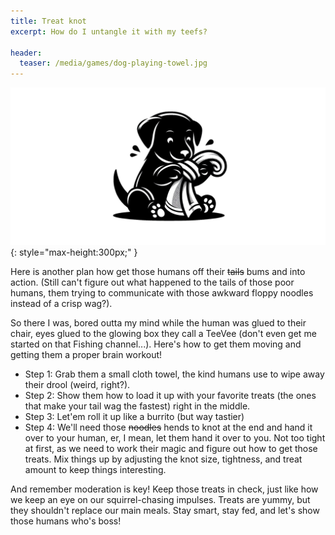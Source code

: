 ```yaml
---
title: Treat knot
excerpt: How do I untangle it with my teefs?

header:
  teaser: /media/games/dog-playing-towel.jpg
---
```


![](/media/games/dog-playing-towel.jpg){: style="max-height:300px;" }


Here is another plan how  get those humans off their ~~tails~~ bums and into action. (Still can't figure out what happened to the tails of those poor humans, them trying to communicate with those awkward floppy noodles instead of a crisp wag?). 


So there I was, bored outta my mind while the human was glued to their chair, eyes glued to the glowing box they call a TeeVee (don't even get me started on that Fishing channel...). Here's how to get them moving and getting them a proper brain workout!

- Step 1: Grab them a small cloth towel, the kind humans use to wipe away their drool (weird, right?).
- Step 2: Show them how to load it up with your favorite treats (the ones that make your tail wag the fastest) right in the middle.
- Step 3: Let'em roll it up like a burrito (but way tastier)
- Step 4: We'll need those ~~noodles~~ hends to knot at the end and hand it over to your human, er, I mean, let them hand it over to you. Not too tight at first, as we need to work their magic and figure out how to get those treats. Mix things up by adjusting the knot size, tightness, and treat amount to keep things interesting.

And remember moderation is key! Keep those treats in check, just like how we keep an eye on our squirrel-chasing impulses. Treats are yummy, but they shouldn't replace our main meals. Stay smart, stay fed, and let's show those humans who's boss! 
